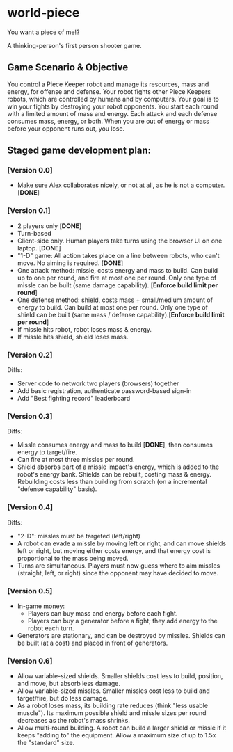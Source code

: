 # world-piece
You want a piece of me!?

A thinking-person's first person shooter game.

## Game Scenario &amp; Objective
You control a Piece Keeper robot and manage its resources, mass and energy, for offense and defense. Your robot fights other Piece Keepers robots, which are controlled by humans and by computers. Your goal is to win your fights by destroying your robot opponents. You start each round with a limited amount of mass and energy. Each attack and each defense consumes mass, energy, or both. When you are out of energy or mass before your opponent runs out, you lose.

## Staged game development plan:  

### [Version 0.0]
- Make sure Alex collaborates nicely, or not at all, as he is not a computer. [**DONE**]

### [Version 0.1]
- 2 players only [**DONE**]
- Turn-based
- Client-side only. Human players take turns using the browser UI on one laptop. [**DONE**]
- &quot;1-D&quot; game: All action takes place on a line between robots, who can't move. No aiming is required. [**DONE**]
- One attack method: missle, costs energy and mass to build. Can build up to one per round, and fire at most one per round. Only one type of missle can be built (same damage capability). [**Enforce build limit per round**]
- One defense method: shield, costs mass + small/medium amount of energy to build. Can build at most one per round. Only one type of shield can be built (same mass / defense capability).[**Enforce build limit per round**]
- If missle hits robot, robot loses mass &amp; energy.
- If missle hits shield, shield loses mass.

### [Version 0.2]
Diffs:
- Server code to network two players (browsers) together
- Add basic registration, authenticate password-based sign-in
- Add "Best fighting record" leaderboard

### [Version 0.3]
Diffs:
- Missle consumes energy and mass to build [**DONE**], then consumes energy to target/fire.
- Can fire at most three missles per round.
- Shield absorbs part of a missle impact's energy, which is added to the robot's energy bank. Shields can be rebuilt, costing mass &amp; energy. Rebuilding costs less than building from scratch (on a incremental "defense capability" basis).

### [Version 0.4]
Diffs:
- &quot;2-D&quot;: missles must be targeted (left/right)
- A robot can evade a missle by moving left or right, and can move shields left or right, but moving either costs energy, and that energy cost is proportional to the mass being moved.
- Turns are simultaneous. Players must now guess where to aim missles (straight, left, or right) since the opponent may have decided to move.

### [Version 0.5]
- In-game money:
  - Players can buy mass and energy before each fight.
  - Players can buy a generator before a fight; they add energy to the robot each turn.
- Generators are stationary, and can be destroyed by missles. Shields can be built (at a cost) and placed in front of generators.

### [Version 0.6]
- Allow variable-sized shields. Smaller shields cost less to build, position, and move, but absorb less damage.
- Allow variable-sized missles. Smaller missles cost less to build and target/fire, but do less damage.
- As a robot loses mass, its building rate reduces (think "less usable muscle"). Its maximum possible shield and missle sizes per round decreases as the robot's mass shrinks.
- Allow multi-round building. A robot can build a larger shield or missle if it keeps "adding to" the equipment. Allow a maximum size of up to 1.5x the "standard" size.
